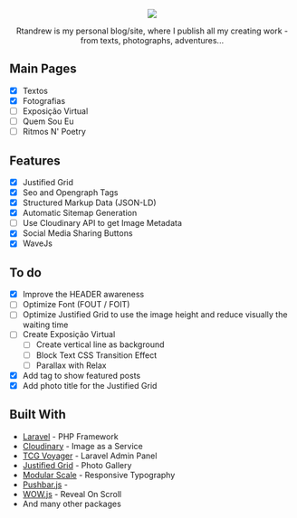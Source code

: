 <p align="center"> <img src="https://res.cloudinary.com/db9ha9ox6/image/upload/v1551351148/rtandrew-site/logo-black.png"> </p> 

<p align="center"> Rtandrew is my personal blog/site, where I publish all my creating work - from texts, photographs, adventures... </p>

## Main Pages
- [x] Textos
- [x] Fotografias
- [ ] Exposição Virtual
- [ ] Quem Sou Eu
- [ ] Ritmos N' Poetry

## Features 
- [x] Justified Grid
- [x] Seo and Opengraph Tags
- [x] Structured Markup Data (JSON-LD)
- [x] Automatic Sitemap Generation
- [ ] Use Cloudinary API to get Image Metadata
- [x] Social Media Sharing Buttons
- [x] WaveJs

## To do
- [x] Improve the HEADER awareness
- [ ] Optimize Font (FOUT / FOIT)
- [ ] Optimize Justified Grid to use the image height and reduce visually the waiting time
- [ ] Create Exposição Virtual
    - [ ] Create vertical line as background
    - [ ] Block Text CSS Transition Effect
    - [ ] Parallax with Relax
- [x] Add tag to show featured posts
- [x] Add photo title for the Justified Grid
 
## Built With
* [Laravel](http://laravel.com/) - PHP Framework
* [Cloudinary](http://cloudinary.com/) - Image as a Service
* [TCG Voyager](https://laravelvoyager.com/) - Laravel Admin Panel
* [Justified Grid](http://miromannino.github.io/Justified-Gallery/) - Photo Gallery
* [Modular Scale](https://www.modularscale.com/) - Responsive Typography
* [Pushbar.js](https://oncebot.github.io/pushbar.js/) - 
* [WOW.js](https://wowjs.uk/) - Reveal On Scroll
* And many other packages
